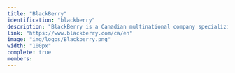 ```yaml
---
title: "BlackBerry"
identification: "blackberry"
description: "BlackBerry is a Canadian multinational company specializing in enterprise software and the Internet of things."
link: "https://www.blackberry.com/ca/en"
image: "img/logos/Blackberry.png"
width: "100px"
complete: true
members:
---
```

